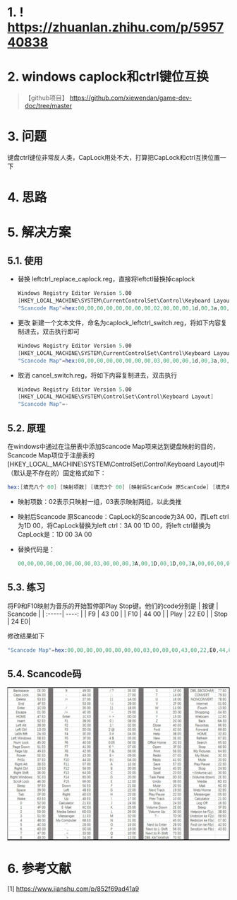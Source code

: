 # 1. ! <https://zhuanlan.zhihu.com/p/595740838>

# 2. windows caplock和ctrl键位互换
>
>【github项目】 <https://github.com/xiewendan/game-dev-doc/tree/master>

# 3. 问题

键盘ctrl键位非常反人类，CapLock用处不大，打算把CapLock和ctrl互换位置一下

# 4. 思路

# 5. 解决方案

## 5.1. 使用

* 替换 leftctrl_replace_caplock.reg，直接将leftctl替换掉caplock

  ~~~s
  Windows Registry Editor Version 5.00
  [HKEY_LOCAL_MACHINE\SYSTEM\CurrentControlSet\Control\Keyboard Layout]
  "Scancode Map"=hex:00,00,00,00,00,00,00,00,02,00,00,00,1d,00,3a,00,00,00,00,00
  ~~~

* 更改
  新建一个文本文件，命名为caplock_leftctrl_switch.reg，将如下内容复制进去，双击执行即可

  ~~~s
  Windows Registry Editor Version 5.00
  [HKEY_LOCAL_MACHINE\SYSTEM\CurrentControlSet\Control\Keyboard Layout]
  "Scancode Map"=hex:00,00,00,00,00,00,00,00,03,00,00,00,1d,00,3a,00,3a,00,1d,00,00,00,00,00
  ~~~

* 取消
  cancel_switch.reg，将如下内容复制进去，双击执行

  ~~~s
  Windows Registry Editor Version 5.00
  [HKEY_LOCAL_MACHINE\SYSTEM\ControlSet\Control\Keyboard Layout]
  "Scancode Map"=-
  ~~~

## 5.2. 原理

在windows中通过在注册表中添加Scancode Map项来达到键盘映射的目的，Scancode Map项位于注册表的[HKEY_LOCAL_MACHINE\SYSTEM\ControlSet\Control\Keyboard Layout]中（默认是不存在的）固定格式如下：

~~~s
hex:[填充八个 00] [映射项数] [填充3个 00] [映射后ScanCode 原ScanCode] [填充4个00]
~~~

* 映射项数：02表示只映射一组，03表示映射两组，以此类推

* 映射后Scancode 原Scancode：CapLock的Scancode为3A 00，而Left ctrl为1D 00，将CapLock替换为left ctrl：3A 00 1D 00，将left ctrl替换为CapLock是：1D 00 3A 00

* 替换代码是：

  ~~~s
  00,00,00,00,00,00,00,00,03,00,00,00,3A,00,1D,00,1D,00,3A,00,00,00,00,00
  ~~~

## 5.3. 练习

将F9和F10映射为音乐的开始暂停即Play Stop键。他们的code分别是
| 按键 | Scancode |
| :-----| ----: |
| F9 | 43 00 |
| F10 | 44 00 |
| Play | 22 E0 |
| Stop | 24 E0|

修改结果如下

~~~s
"Scancode Map"=hex:00,00,00,00,00,00,00,00,03,00,00,00,43,00,22,E0,44,00,24,E0,00,00,00,00
~~~

## 5.4. Scancode码

![keyboard_scancode.png](keyboard_scancode.png)

# 6. 参考文献

[1] <https://www.jianshu.com/p/852f69ad41a9>
